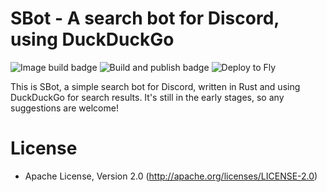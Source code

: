 # SBot - A search bot for Discord, using DuckDuckGo

![Image build badge](https://github.com/tk-nguyen/sbot/actions/workflows/build_and_push_image.yaml/badge.svg) ![Build and publish badge](https://github.com/tk-nguyen/sbot/actions/workflows/build_and_publish.yml/badge.svg) ![Deploy to Fly](https://github.com/tk-nguyen/SBot/actions/workflows/fly.yaml/badge.svg)

This is SBot, a simple search bot for Discord, written in Rust and using DuckDuckGo for search results. It's still in the early stages, so any suggestions are welcome!

# License

- Apache License, Version 2.0 (http://apache.org/licenses/LICENSE-2.0)
